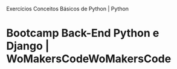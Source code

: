 Exercícios Conceitos Básicos de Python | Python


# Bootcamp Back-End Python e Django | WoMakersCodeWoMakersCode

